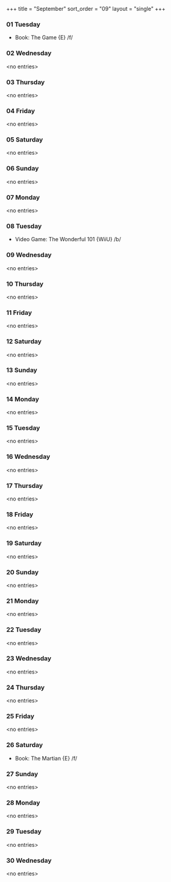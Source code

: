 +++
title = "September"
sort_order = "09"
layout = "single"
+++

### 01 Tuesday


* Book: The Game {E} /f/


### 02 Wednesday


\<no entries\>



### 03 Thursday


\<no entries\>



### 04 Friday


\<no entries\>



### 05 Saturday


\<no entries\>



### 06 Sunday


\<no entries\>



### 07 Monday


\<no entries\>



### 08 Tuesday


* Video Game: The Wonderful 101 {WiiU} /b/

### 09 Wednesday


\<no entries\>



### 10 Thursday


\<no entries\>



### 11 Friday


\<no entries\>

### 12 Saturday


\<no entries\>



### 13 Sunday


\<no entries\>



### 14 Monday


\<no entries\>



### 15 Tuesday


\<no entries\>



### 16 Wednesday


\<no entries\>



### 17 Thursday


\<no entries\>



### 18 Friday


\<no entries\>



### 19 Saturday


\<no entries\>



### 20 Sunday


\<no entries\>



### 21 Monday


\<no entries\>



### 22 Tuesday


\<no entries\>



### 23 Wednesday


\<no entries\>



### 24 Thursday


\<no entries\>

### 25 Friday


\<no entries\>



### 26 Saturday


* Book: The Martian {E} /f/


### 27 Sunday


\<no entries\>



### 28 Monday


\<no entries\>



### 29 Tuesday


\<no entries\>



### 30 Wednesday


\<no entries\>


